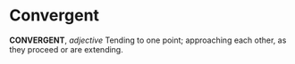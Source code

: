 # Convergent

**CONVERGENT**, _adjective_ Tending to one point; approaching each other, as they proceed or are extending.